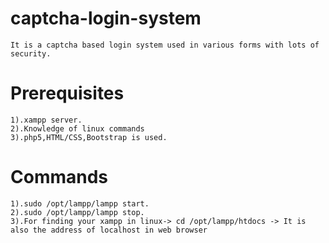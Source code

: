 # captcha-login-system
```
It is a captcha based login system used in various forms with lots of security.

```
# Prerequisites
```
1).xampp server.
2).Knowledge of linux commands
3).php5,HTML/CSS,Bootstrap is used.

```
# Commands
```
1).sudo /opt/lampp/lampp start.
2).sudo /opt/lampp/lampp stop.
3).For finding your xampp in linux-> cd /opt/lampp/htdocs -> It is also the address of localhost in web browser

```
